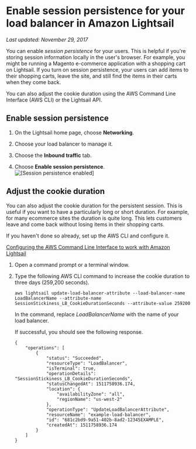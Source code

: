 # Enable session persistence for your load balancer in Amazon Lightsail<a name="enable-session-stickiness-persistence-or-change-cookie-duration"></a>

 *Last updated: November 29, 2017* 

You can enable *session persistence* for your users\. This is helpful if you're storing session information locally in the user's browser\. For example, you might be running a Magento e\-commerce application with a shopping cart on Lightsail\. If you turn on session persistence, your users can add items to their shopping carts, leave the site, and still find the items in their carts when they come back\.

You can also adjust the cookie duration using the AWS Command Line Interface \(AWS CLI\) or the Lightsail API\.

## Enable session persistence<a name="enable-session-persistence"></a>

1. On the Lightsail home page, choose **Networking**\.

1. Choose your load balancer to manage it\.

1. Choose the **Inbound traffic** tab\.

1. Choose **Enable session persistence**\.  
![\[Session persistence enabled\]](https://d9yljz1nd5001.cloudfront.net/en_us/2c7274df55d082980824e6f5d4268a07/images/session-persistence-enabled.png)

## Adjust the cookie duration<a name="adjust-cookie-duration"></a>

You can also adjust the cookie duration for the persistent session\. This is useful if you want to have a particularly long or short duration\. For example, for many ecommerce sites the duration is quite long\. This lets customers leave and come back without losing items in their shopping carts\.

If you haven't done so already, set up the AWS CLI and configure it\.

 [Configuring the AWS Command Line Interface to work with Amazon Lightsail](lightsail-how-to-set-up-and-configure-aws-cli.md) 

1. Open a command prompt or a terminal window\.

1. Type the following AWS CLI command to increase the cookie duration to three days \(259,200 seconds\)\.

   ```
   aws lightsail update-load-balancer-attribute --load-balancer-name LoadBalancerName --attribute-name SessionStickiness_LB_CookieDurationSeconds --attribute-value 259200
   ```

   In the command, replace *LoadBalancerName* with the name of your load balancer\.

   If successful, you should see the following response\.

   ```
   {
       "operations": [
           {
               "status": "Succeeded",
               "resourceType": "LoadBalancer",
               "isTerminal": true,
               "operationDetails": "SessionStickiness_LB_CookieDurationSeconds",
               "statusChangedAt": 1511758936.174,
               "location": {
                   "availabilityZone": "all",
                   "regionName": "us-west-2"
               },
               "operationType": "UpdateLoadBalancerAttribute",
               "resourceName": "example-load-balancer",
               "id": "681c2bd9-9a51-402b-8ad2-12345EXAMPLE",
               "createdAt": 1511758936.174
           }
       ]
   }
   ```